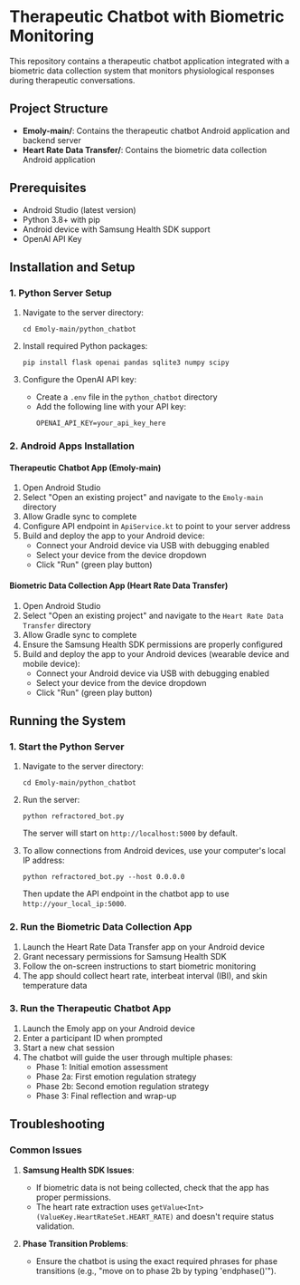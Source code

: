 # Therapeutic Chatbot with Biometric Monitoring

This repository contains a therapeutic chatbot application integrated with a biometric data collection system that monitors physiological responses during therapeutic conversations.

## Project Structure

- **Emoly-main/**: Contains the therapeutic chatbot Android application and backend server
- **Heart Rate Data Transfer/**: Contains the biometric data collection Android application

## Prerequisites

- Android Studio (latest version)
- Python 3.8+ with pip
- Android device with Samsung Health SDK support
- OpenAI API Key

## Installation and Setup

### 1. Python Server Setup

1. Navigate to the server directory:
   ```
   cd Emoly-main/python_chatbot
   ```

2. Install required Python packages:
   ```
   pip install flask openai pandas sqlite3 numpy scipy
   ```

3. Configure the OpenAI API key:
   - Create a `.env` file in the `python_chatbot` directory
   - Add the following line with your API key:
     ```
     OPENAI_API_KEY=your_api_key_here
     ```

### 2. Android Apps Installation

#### Therapeutic Chatbot App (Emoly-main)

1. Open Android Studio
2. Select "Open an existing project" and navigate to the `Emoly-main` directory
3. Allow Gradle sync to complete
4. Configure API endpoint in `ApiService.kt` to point to your server address
5. Build and deploy the app to your Android device:
   - Connect your Android device via USB with debugging enabled
   - Select your device from the device dropdown
   - Click "Run" (green play button)

#### Biometric Data Collection App (Heart Rate Data Transfer)

1. Open Android Studio
2. Select "Open an existing project" and navigate to the `Heart Rate Data Transfer` directory
3. Allow Gradle sync to complete
4. Ensure the Samsung Health SDK permissions are properly configured
5. Build and deploy the app to your Android devices (wearable device and mobile device):
   - Connect your Android device via USB with debugging enabled
   - Select your device from the device dropdown
   - Click "Run" (green play button)

## Running the System

### 1. Start the Python Server

1. Navigate to the server directory:
   ```
   cd Emoly-main/python_chatbot
   ```

2. Run the server:
   ```
   python refractored_bot.py
   ```
   
   The server will start on `http://localhost:5000` by default.

3. To allow connections from Android devices, use your computer's local IP address:
   ```
   python refractored_bot.py --host 0.0.0.0
   ```
   
   Then update the API endpoint in the chatbot app to use `http://your_local_ip:5000`.

### 2. Run the Biometric Data Collection App

1. Launch the Heart Rate Data Transfer app on your Android device
2. Grant necessary permissions for Samsung Health SDK
3. Follow the on-screen instructions to start biometric monitoring
4. The app should collect heart rate, interbeat interval (IBI), and skin temperature data

### 3. Run the Therapeutic Chatbot App

1. Launch the Emoly app on your Android device
2. Enter a participant ID when prompted
3. Start a new chat session
4. The chatbot will guide the user through multiple phases:
   - Phase 1: Initial emotion assessment
   - Phase 2a: First emotion regulation strategy
   - Phase 2b: Second emotion regulation strategy
   - Phase 3: Final reflection and wrap-up

## Troubleshooting

### Common Issues

1. **Samsung Health SDK Issues**:
   - If biometric data is not being collected, check that the app has proper permissions.
   - The heart rate extraction uses `getValue<Int>(ValueKey.HeartRateSet.HEART_RATE)` and doesn't require status validation.

2. **Phase Transition Problems**:
   - Ensure the chatbot is using the exact required phrases for phase transitions (e.g., "move on to phase 2b by typing 'endphase()'").
